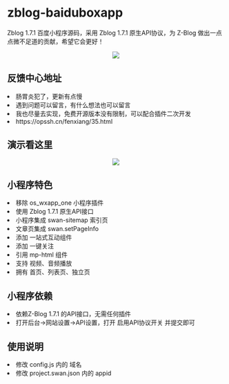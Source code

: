 # zblog-baiduboxapp
Zblog 1.7.1 百度小程序源码，采用 Zblog 1.7.1 原生API协议，为 Z-Blog 做出一点点微不足道的贡献，希望它会更好！
<p align="center">
<img src="https://oss.opssh.cn/zb_users/upload/2021/07/202107041625356566325110.png">
</p>
<h2>反馈中心地址</h2>
<li>肠胃炎犯了，更新有点慢</li>
<li>遇到问题可以留言，有什么想法也可以留言</li>
<li>我也尽量去实现，免费开源版本没有限制，可以配合插件二次开发</li>
<li>https://opssh.cn/fenxiang/35.html</li>

<h2>演示看这里</h2>
<p align="center">
<img src="https://oss.opssh.cn/zb_users/upload/2021/11/202111212401_814.png">
</p>

<h2>小程序特色</h2>
<li>移除 os_wxapp_one 小程序插件</li>
<li>使用 Zblog 1.7.1 原生API接口</li>
<li>小程序集成 swan-sitemap 索引页</li>
<li>文章页集成 swan.setPageInfo </li>
<li>添加 一站式互动组件</li>
<li>添加 一键关注</li>
<li>引用 mp-html 组件</li>
<li>支持 视频、音频播放</li>
<li>拥有 首页、列表页、独立页</li>

<h2>小程序依赖</h2>
<li>依赖Z-Blog 1.7.1 的API接口，无需任何插件</li>
<li>打开后台->网站设置->API设置，打开 启用API协议开关 并提交即可</li>

<h2>使用说明</h2>
<li>修改 config.js 内的 域名</li>
<li>修改 project.swan.json 内的 appid</li>
